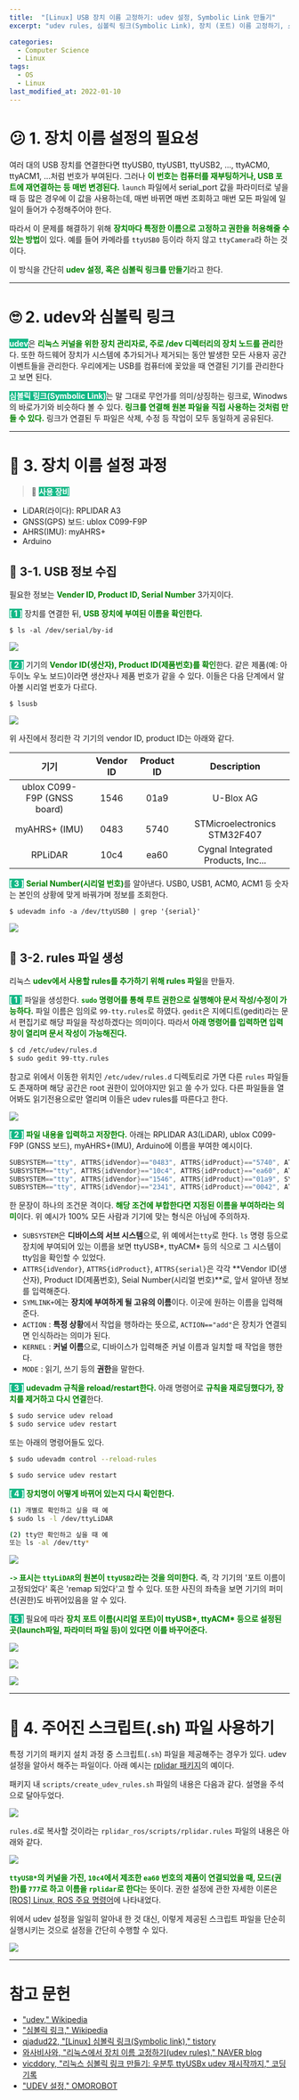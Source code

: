 ```yaml
---
title:  "[Linux] USB 장치 이름 고정하기: udev 설정, Symbolic Link 만들기"
excerpt: "udev rules, 심볼릭 링크(Symbolic Link), 장치 (포트) 이름 고정하기, 스크립트 파일(.sh) 사용하기"

categories:
  - Computer Science
  - Linux
tags:
  - OS
  - Linux
last_modified_at: 2022-01-10
---
```



# 😕 1. 장치 이름 설정의 필요성
여러 대의 USB 장치를 연결한다면 ttyUSB0, ttyUSB1, ttyUSB2, ..., ttyACM0, ttyACM1, ...처럼 번호가 부여된다. 그러나 <span style="color: green">**이 번호는 컴퓨터를 재부팅하거나, USB 포트에 재연결하는 등 매번 변경된다.**</span> `launch` 파일에서 serial_port 값을 파라미터로 넣을 때 등 많은 경우에 이 값을 사용하는데, 매번 바뀌면 매번 조회하고 매번 모든 파일에 일일이 들어가 수정해주어야 한다.

따라서 이 문제를 해결하기 위해 <span style="color: green">**장치마다 특정한 이름으로 고정하고 권한을 허용해줄 수 있는 방법**</span>이 있다. 예를 들어 카메라를 `ttyUSB0` 등이라 하지 않고 `ttyCamera`라 하는 것이다.

이 방식을 간단히 <span style="color: green">**udev 설정, 혹은 심볼릭 링크를 만들기**</span>라고 한다.

- - -

# 🙄 2. udev와 심볼릭 링크
<span style="background-color: #12B886; color: white">**udev**</span>은 <span style="color: green">**리눅스 커널을 위한 장치 관리자로, 주로 /dev 디렉터리의 장치 노드를 관리**</span>한다. 또한 하드웨어 장치가 시스템에 추가되거나 제거되는 동안 발생한 모든 사용자 공간 이벤트들을 관리한다. 우리에게는 USB를 컴퓨터에 꽂았을 때 연결된 기기를 관리한다고 보면 된다.

<span style="background-color: #12B886; color: white">**심볼릭 링크(Symbolic Link)**</span>는 말 그대로 무언가를 의미/상징하는 링크로, Winodws의 바로가기와 비슷하다 볼 수 있다. <span style="color: green">**링크를 연결해 원본 파일을 직접 사용하는 것처럼 만들 수 있다.**</span> 링크가 연결된 두 파일은 삭제, 수정 등 작업이 모두 동일하게 공유된다.


- - -

# 🧐 3. 장치 이름 설정 과정
> 📌 <span style="background-color: #12B886; color: white">**사용 장비**</span>
* LiDAR(라이다): RPLIDAR A3
* GNSS(GPS) 보드: ublox C099-F9P
* AHRS(IMU): myAHRS+
* Arduino

## 🔌 3-1. USB 정보 수집
필요한 정보는 <span style='color: green'>**Vender ID, Product ID, Serial Number**</span> 3가지이다.

<span style="background-color: #12B886; color: white">**[ 1 ]**</span> 장치를 연결한 뒤, <span style='color: green'>**USB 장치에 부여된 이름을 확인한다.**</span>

```
$ ls -al /dev/serial/by-id
```

![](https://images.velog.io/images/717lumos/post/c1eb6b5c-9a4d-46fe-98d9-2ef5229870b0/%EC%8A%A4%ED%81%AC%EB%A6%B0%EC%83%B7,%202022-01-17%2016-57-38_cr.png)

<span style="background-color: #12B886; color: white">**[ 2 ]**</span> 기기의 <span style='color: green'>**Vendor ID(생산자), Product ID(제품번호)를 확인**</span>한다. 같은 제품(예: 아두이노 우노 보드)이라면 생산자나 제품 번호가 같을 수 있다. 이들은 다음 단계에서 알아볼 시리얼 번호가 다르다.

```
$ lsusb
```

![](https://images.velog.io/images/717lumos/post/371d5f61-ce38-4a9c-a0a4-a1a62385924b/%EC%8A%A4%ED%81%AC%EB%A6%B0%EC%83%B7,%202022-01-17%2016-57-52_cr.png)

위 사진에서 정리한 각 기기의 vendor ID, product ID는 아래와 같다.

| 기기 | Vendor ID | Product ID | Description |
|:--:|:--:|:--:|:---:|
| ublox C099-F9P (GNSS board) | 1546 | 01a9 | U-Blox AG |
| myAHRS+ (IMU) | 0483 | 5740 | STMicroelectronics STM32F407 |
| RPLiDAR | 10c4 | ea60 | Cygnal Integrated Products, Inc...|


<span style="background-color: #12B886; color: white">**[ 3 ]**</span> <span style='color: green'>**Serial Number(시리얼 번호)**</span>를 알아낸다. USB0, USB1, ACM0, ACM1 등 숫자는 본인의 상황에 맞게 바꿔가며 정보를 조회한다.
```
$ udevadm info -a /dev/ttyUSB0 | grep '{serial}'
```

![](https://images.velog.io/images/717lumos/post/a00c7d8f-4520-487e-9dd0-9e4659b0aa2f/%EC%8A%A4%ED%81%AC%EB%A6%B0%EC%83%B7,%202022-01-17%2016-58-50_cr.png)


## 💾 3-2. rules 파일 생성
리눅스 <span style='color: green'>**udev에서 사용할 rules를 추가하기 위해 rules 파일**</span>을 만들자.

<span style="background-color: #12B886; color: white">**[ 1 ]**</span> 파일을 생성한다. <span style="color: green">**`sudo` 명령어를 통해 루트 권한으로 실행해야 문서 작성/수정이 가능하다.**</span> 파일 이름은 임의로 `99-tty.rules`로 하였다. `gedit`은 지에디트(gedit)라는 문서 편집기로 해당 파일을 작성하겠다는 의미이다. 따라서 <span style="color: green">**아래 명령어를 입력하면 입력창이 열리며 문서 작성이 가능해진다.**</span>

```bash
$ cd /etc/udev/rules.d
$ sudo gedit 99-tty.rules
```

참고로 위에서 이동한 위치인 `/etc/udev/rules.d` 디렉토리로 가면 다른 `rules` 파일들도 존재하며 해당 공간은 root 권한이 있어야지만 읽고 쓸 수가 있다. 다른 파일들을 열어봐도 읽기전용으로만 열리며 이들은 udev rules를 따른다고 한다.

![](https://images.velog.io/images/717lumos/post/4f225456-4542-4050-a900-b6086fdcfa33/%EC%8A%A4%ED%81%AC%EB%A6%B0%EC%83%B7,%202022-01-17%2017-00-41_cr.png)

<span style="background-color: #12B886; color: white">**[ 2 ]**</span> <span style="color: green">**파일 내용을 입력하고 저장한다.**</span> 아래는 RPLIDAR A3(LiDAR), ublox C099-F9P (GNSS 보드), myAHRS+(IMU), Arduino에 이름을 부여한 예시이다.

```cs
SUBSYSTEM=="tty", ATTRS{idVendor}=="0483", ATTRS{idProduct}=="5740", ATTRS{serial}=="000001010000", SYMLINK+="ttyIMU"
SUBSYSTEM=="tty", ATTRS{idVendor}=="10c4", ATTRS{idProduct}=="ea60", ATTRS{serial}=="0001", SYMLINK+="ttyLiDAR"
SUBSYSTEM=="tty", ATTRS{idVendor}=="1546", ATTRS{idProduct}=="01a9", SYMLINK+="ttyGPS"
SUBSYSTEM=="tty", ATTRS{idVendor}=="2341", ATTRS{idProduct}=="0042", ATTRS{serial}=="75834343639351A06141", SYMLINK+="ttyARDUINO"
```

한 문장이 하나의 조건문 격이다. <span style='color: green'>**해당 조건에 부합한다면 지정된 이름을 부여하라는 의미**</span>이다. 위 예시가 100% 모든 사람과 기기에 맞는 형식은 아님에 주의하자.
* `SUBSYSTEM`은 **디바이스의 서브 시스템**으로, 위 예에서는`tty`로 한다. `ls` 명령 등으로 장치에 부여되어 있는 이름을 보면 ttyUSB\*, ttyACM\* 등의 식으로 그 시스템이 tty임을 확인할 수 있었다.
* `ATTRS{idVendor}`, `ATTRS{idProduct}`, `ATTRS{serial}`은 각각 **Vendor ID(생산자), Product ID(제품번호), Seial Number(시리얼 번호)**로, 앞서 알아낸 정보를 입력해준다.
* `SYMLINK+`에는 **장치에 부여하게 될 고유의 이름**이다. 이곳에 원하는 이름을 입력해준다.
* `ACTION` : **특정 상황**에서 작업을 행하라는 뜻으로, `ACTION=="add"`은 장치가 연결되면 인식하라는 의미가 된다.
* `KERNEL` : **커널 이름**으로, 디바이스가 입력해준 커널 이름과 일치할 때 작업을 행한다. 
* `MODE` : 읽기, 쓰기 등의 **권한**을 말한다.

<span style="background-color: #12B886; color: white">**[ 3 ]**</span> <span style="color: green">**udevadm 규칙을 reload/restart한다.**</span> 아래 명령어로 <span style='color: green'>**규칙을 재로딩했다가, 장치를 제거하고 다시 연결**</span>한다.
```bash
$ sudo service udev reload
$ sudo service udev restart
```
또는 아래의 명령어들도 있다.
```bash
$ sudo udevadm control --reload-rules

$ sudo service udev restart
```

<span style="background-color: #12B886; color: white">**[ 4 ]**</span> <span style="color: green">**장치명이 어떻게 바뀌어 있는지 다시 확인한다.**</span>
```bash
(1) 개별로 확인하고 싶을 때 예
$ sudo ls -l /dev/ttyLiDAR

(2) tty만 확인하고 싶을 때 예
또는 ls -al /dev/tty*

```

![](https://images.velog.io/images/717lumos/post/f1ecf6cf-c114-4817-b384-2ef2b6268ec1/%EC%8A%A4%ED%81%AC%EB%A6%B0%EC%83%B7,%202022-01-17%2017-04-39_cr.png)

<span style="color: green">**`->` 표시는 `ttyLiDAR`의 원본이 `ttyUSB2`라는 것을 의미한다.**</span> 즉, 각 기기의 '포트 이름이 고정되었다' 혹은 'remap 되었다'고 할 수 있다. 또한 사진의 좌측을 보면 기기의 퍼미션(권한)도 바뀌어있음을 알 수 있다.

<span style="background-color: #12B886; color: white">**[ 5 ]**</span> 필요에 따라 <span style="color: green">**장치 포트 이름(시리얼 포트)이 ttyUSB\*, ttyACM\* 등으로 설정된 곳(launch파일, 파라미터 파일 등)이 있다면 이를 바꾸어준다.**</span>

![](https://images.velog.io/images/717lumos/post/36c5bc05-d7aa-45e6-b90b-a233d761a413/%EC%8A%A4%ED%81%AC%EB%A6%B0%EC%83%B7,%202022-01-17%2017-05-54_cr.png)

![](https://images.velog.io/images/717lumos/post/60f7b4b2-d8fe-4a88-9812-70f66c47bbca/%EC%8A%A4%ED%81%AC%EB%A6%B0%EC%83%B7,%202022-01-17%2017-06-27_cr.png)

![](https://images.velog.io/images/717lumos/post/827d1a77-73cb-473c-92b9-fb48f088152f/%EC%8A%A4%ED%81%AC%EB%A6%B0%EC%83%B7,%202022-01-17%2017-07-49_cr.png)

- - -

# 📄 4. 주어진 스크립트(.sh) 파일 사용하기
특정 기기의 패키지 설치 과정 중 스크립트(`.sh`) 파일을 제공해주는 경우가 있다. udev 설정을 알아서 해주는 파일이다. 아래 예시는 [rplidar 패키지](https://github.com/robopeak/rplidar_ros)의 예이다.

패키지 내 `scripts/create_udev_rules.sh` 파일의 내용은 다음과 같다. 설명을 주석으로 달아두었다.

![](https://images.velog.io/images/717lumos/post/23e3bcfa-bb91-456d-9ae6-fc18cf8b11b6/carbon%20(8).png)


`rules.d`로 복사할 것이라는 `rplidar_ros/scripts/rplidar.rules` 파일의 내용은 아래와 같다.

![](https://images.velog.io/images/717lumos/post/05c24101-43b4-467b-b948-6754d182b5cf/carbon%20(9).png)

<span style='color: green'>**`ttyUSB*`의 커널을 가진, `10c4`에서 제조한 `ea60` 번호의 제품이 연결되었을 때, 모드(권한)를 `777`로 하고 이름을 `rplidar`로 한다**</span>는 뜻이다. 권한 설정에 관한 자세한 이론은 [[ROS] Linux, ROS 주요 명령어](https://velog.io/@717lumos/ROS-Linux-ROS-%EC%A3%BC%EC%9A%94-%EB%AA%85%EB%A0%B9%EC%96%B4)에 나타내었다.

위에서 udev 설정을 일일히 알아내 한 것 대신, 이렇게 제공된 스크립트 파일을 단순히 실행시키는 것으로 설정을 간단히 수행할 수 있다.

![](https://images.velog.io/images/717lumos/post/b416ab70-9e16-4383-bb9a-078b3196a074/carbon%20(10).png)

- - -

# 참고 문헌
* ["udev," Wikipedia](https://ko.wikipedia.org/wiki/Udev)
* ["심볼릭 링크," Wikipedia](https://ko.wikipedia.org/wiki/%EC%8B%AC%EB%B3%BC%EB%A6%AD_%EB%A7%81%ED%81%AC)
* [qjadud22, "[Linux] 심볼릭 링크(Symbolic link)," tistory](https://qjadud22.tistory.com/22)
* [와사비사와, "리눅스에서 장치 이름 고정하기(udev rules)," NAVER blog](https://blog.naver.com/PostView.nhn?blogId=hanyeji0818&logNo=221769459297&categoryNo=11&parentCategoryNo=0&viewDate=&currentPage=1&postListTopCurrentPage=1&from=search)
* [vicddory, "리눅스 심볼릭 링크 만들기: 우분투 ttyUSBx udev 재시작까지," 코딩 기록](https://codingcoding.tistory.com/212)
* ["UDEV 설정," OMOROBOT](https://omorobot.gitbook.io/manual/product/omo-r1mini/ros/ros1-melodic/udev)

